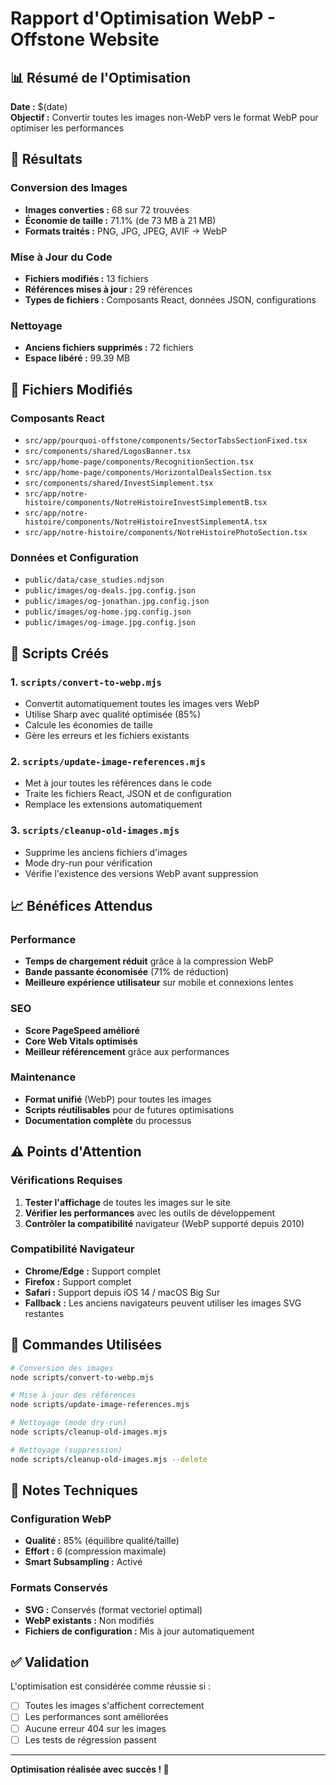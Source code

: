 # Rapport d'Optimisation WebP - Offstone Website

## 📊 Résumé de l'Optimisation

**Date :** $(date)  
**Objectif :** Convertir toutes les images non-WebP vers le format WebP pour optimiser les performances

## 🎯 Résultats

### Conversion des Images
- **Images converties :** 68 sur 72 trouvées
- **Économie de taille :** 71.1% (de 73 MB à 21 MB)
- **Formats traités :** PNG, JPG, JPEG, AVIF → WebP

### Mise à Jour du Code
- **Fichiers modifiés :** 13 fichiers
- **Références mises à jour :** 29 références
- **Types de fichiers :** Composants React, données JSON, configurations

### Nettoyage
- **Anciens fichiers supprimés :** 72 fichiers
- **Espace libéré :** 99.39 MB

## 📁 Fichiers Modifiés

### Composants React
- `src/app/pourquoi-offstone/components/SectorTabsSectionFixed.tsx`
- `src/components/shared/LogosBanner.tsx`
- `src/app/home-page/components/RecognitionSection.tsx`
- `src/app/home-page/components/HorizontalDealsSection.tsx`
- `src/components/shared/InvestSimplement.tsx`
- `src/app/notre-histoire/components/NotreHistoireInvestSimplementB.tsx`
- `src/app/notre-histoire/components/NotreHistoireInvestSimplementA.tsx`
- `src/app/notre-histoire/components/NotreHistoirePhotoSection.tsx`

### Données et Configuration
- `public/data/case_studies.ndjson`
- `public/images/og-deals.jpg.config.json`
- `public/images/og-jonathan.jpg.config.json`
- `public/images/og-home.jpg.config.json`
- `public/images/og-image.jpg.config.json`

## 🚀 Scripts Créés

### 1. `scripts/convert-to-webp.mjs`
- Convertit automatiquement toutes les images vers WebP
- Utilise Sharp avec qualité optimisée (85%)
- Calcule les économies de taille
- Gère les erreurs et les fichiers existants

### 2. `scripts/update-image-references.mjs`
- Met à jour toutes les références dans le code
- Traite les fichiers React, JSON et de configuration
- Remplace les extensions automatiquement

### 3. `scripts/cleanup-old-images.mjs`
- Supprime les anciens fichiers d'images
- Mode dry-run pour vérification
- Vérifie l'existence des versions WebP avant suppression

## 📈 Bénéfices Attendus

### Performance
- **Temps de chargement réduit** grâce à la compression WebP
- **Bande passante économisée** (71% de réduction)
- **Meilleure expérience utilisateur** sur mobile et connexions lentes

### SEO
- **Score PageSpeed amélioré**
- **Core Web Vitals optimisés**
- **Meilleur référencement** grâce aux performances

### Maintenance
- **Format unifié** (WebP) pour toutes les images
- **Scripts réutilisables** pour de futures optimisations
- **Documentation complète** du processus

## ⚠️ Points d'Attention

### Vérifications Requises
1. **Tester l'affichage** de toutes les images sur le site
2. **Vérifier les performances** avec les outils de développement
3. **Contrôler la compatibilité** navigateur (WebP supporté depuis 2010)

### Compatibilité Navigateur
- **Chrome/Edge :** Support complet
- **Firefox :** Support complet
- **Safari :** Support depuis iOS 14 / macOS Big Sur
- **Fallback :** Les anciens navigateurs peuvent utiliser les images SVG restantes

## 🔧 Commandes Utilisées

```bash
# Conversion des images
node scripts/convert-to-webp.mjs

# Mise à jour des références
node scripts/update-image-references.mjs

# Nettoyage (mode dry-run)
node scripts/cleanup-old-images.mjs

# Nettoyage (suppression)
node scripts/cleanup-old-images.mjs --delete
```

## 📝 Notes Techniques

### Configuration WebP
- **Qualité :** 85% (équilibre qualité/taille)
- **Effort :** 6 (compression maximale)
- **Smart Subsampling :** Activé

### Formats Conservés
- **SVG :** Conservés (format vectoriel optimal)
- **WebP existants :** Non modifiés
- **Fichiers de configuration :** Mis à jour automatiquement

## ✅ Validation

L'optimisation est considérée comme réussie si :
- [ ] Toutes les images s'affichent correctement
- [ ] Les performances sont améliorées
- [ ] Aucune erreur 404 sur les images
- [ ] Les tests de régression passent

---

**Optimisation réalisée avec succès ! 🎉**
